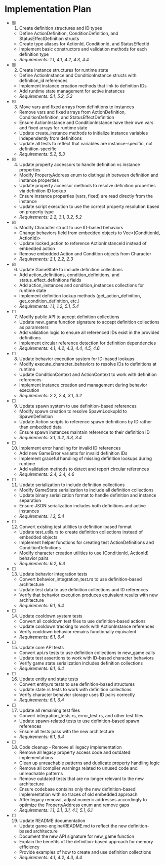# Implementation Plan

- [x] 1. Create definition structures and ID types

  - Define ActionDefinition, ConditionDefinition, and StatusEffectDefinition structs
  - Create type aliases for ActionId, ConditionId, and StatusEffectId
  - Implement basic constructors and validation methods for each definition type
  - _Requirements: 1.1, 4.1, 4.2, 4.3, 4.4_

- [x] 2. Create instance structures for runtime state

  - Define ActionInstance and ConditionInstance structs with definition_id references
  - Implement instance creation methods that link to definition IDs
  - Add runtime state management for active instances
  - _Requirements: 5.1, 5.2, 5.3_

- [x] 3. Move vars and fixed arrays from definitions to instances

  - Remove vars and fixed arrays from ActionDefinition, ConditionDefinition, and StatusEffectDefinition
  - Ensure ActionInstance and ConditionInstance have their own vars and fixed arrays for runtime state
  - Update create_instance methods to initialize instance variables independently from definitions
  - Update all tests to reflect that variables are instance-specific, not definition-specific
  - _Requirements: 5.2, 5.3_

- [x] 4. Update property accessors to handle definition vs instance properties

  - Modify PropertyAddress enum to distinguish between definition and instance properties
  - Update property accessor methods to resolve definition properties via definition ID lookup
  - Ensure instance properties (vars, fixed) are read directly from the instance
  - Update script execution to use the correct property resolution based on property type
  - _Requirements: 2.2, 3.1, 3.2, 5.2_

- [x] 5. Modify Character struct to use ID-based behaviors

  - Change behaviors field from embedded objects to Vec<(ConditionId, ActionId)>
  - Update locked_action to reference ActionInstanceId instead of embedded action
  - Remove embedded Action and Condition objects from Character
  - _Requirements: 2.1, 2.2, 2.3_

- [x] 6. Update GameState to include definition collections

  - Add action_definitions, condition_definitions, and status_effect_definitions fields
  - Add action_instances and condition_instances collections for runtime state
  - Implement definition lookup methods (get_action_definition, get_condition_definition, etc.)
  - _Requirements: 1.1, 1.2, 5.1, 5.4_

- [ ] 7. Modify public API to accept definition collections

  - Update new_game function signature to accept definition collections as parameters
  - Add validation logic to ensure all referenced IDs exist in the provided definitions
  - Implement circular reference detection for definition dependencies
  - _Requirements: 4.1, 4.2, 4.3, 4.4, 4.5, 4.6_

- [ ] 8. Update behavior execution system for ID-based lookups

  - Modify execute_character_behaviors to resolve IDs to definitions at runtime
  - Update ConditionContext and ActionContext to work with definition references
  - Implement instance creation and management during behavior execution
  - _Requirements: 2.2, 2.4, 3.1, 3.2_

- [ ] 9. Update spawn system to use definition-based references

  - Modify spawn creation to resolve SpawnLookupId to SpawnDefinition
  - Update Action scripts to reference spawn definitions by ID rather than embedded data
  - Ensure spawn instances maintain reference to their definition ID
  - _Requirements: 3.1, 3.2, 3.3, 3.4_

- [ ] 10. Implement error handling for invalid ID references

  - Add new GameError variants for invalid definition IDs
  - Implement graceful handling of missing definition lookups during runtime
  - Add validation methods to detect and report circular references
  - _Requirements: 2.4, 3.4, 4.6_

- [ ] 11. Update serialization to include definition collections

  - Modify GameState serialization to include all definition collections
  - Update binary serialization format to handle definition and instance separation
  - Ensure JSON serialization includes both definitions and active instances
  - _Requirements: 1.3, 5.4_

- [ ] 12. Convert existing test utilities to definition-based format

  - Update test_utils.rs to create definition collections instead of embedded objects
  - Implement helper functions for creating test ActionDefinitions and ConditionDefinitions
  - Modify character creation utilities to use (ConditionId, ActionId) behavior pairs
  - _Requirements: 6.2, 6.3_

- [ ] 13. Update behavior integration tests

  - Convert behavior_integration_test.rs to use definition-based architecture
  - Update test data to use definition collections and ID references
  - Verify that behavior execution produces equivalent results with new architecture
  - _Requirements: 6.1, 6.4_

- [ ] 14. Update cooldown system tests

  - Convert all cooldown test files to use definition-based actions
  - Update cooldown tracking to work with ActionInstance references
  - Verify cooldown behavior remains functionally equivalent
  - _Requirements: 6.1, 6.4_

- [ ] 15. Update core API tests

  - Convert api.rs tests to use definition collections in new_game calls
  - Update test assertions to work with ID-based character behaviors
  - Verify game state serialization includes definition collections
  - _Requirements: 6.1, 6.4_

- [ ] 16. Update entity and state tests

  - Convert entity.rs tests to use definition-based structures
  - Update state.rs tests to work with definition collections
  - Verify character behavior storage uses ID pairs correctly
  - _Requirements: 6.1, 6.4_

- [ ] 17. Update all remaining test files

  - Convert integration_tests.rs, error_test.rs, and other test files
  - Update spawn-related tests to use definition-based spawn references
  - Ensure all tests pass with the new architecture
  - _Requirements: 6.1, 6.4_

- [ ] 18. Code cleanup - Remove all legacy implementation

  - Remove all legacy property access code and outdated implementations
  - Clean up unreachable patterns and duplicate property handling logic
  - Remove all compiler warnings related to unused code and unreachable patterns
  - Remove outdated tests that are no longer relevant to the new architecture
  - Ensure codebase contains only the new definition-based implementation with no traces of old embedded approach
  - After legacy removal, adjust numeric addresses accordingly to optimize the PropertyAddress enum and remove gaps
  - _Requirements: 1.1, 2.1, 3.1, 4.1, 5.1, 6.1_

- [ ] 19. Update README documentation
  - Update game-engine/README.md to reflect the new definition-based architecture
  - Document the new API signature for new_game function
  - Explain the benefits of the definition-based approach for memory efficiency
  - Provide examples of how to create and use definition collections
  - _Requirements: 4.1, 4.2, 4.3, 4.4_
